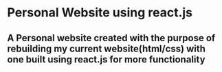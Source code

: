 # Personal Website using react.js
## A Personal website created with the purpose of rebuilding my current website(html/css) with one built using react.js for more functionality